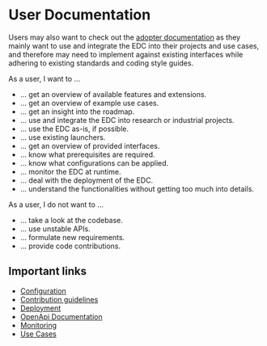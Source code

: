 # User Documentation

Users may also want to check out the [adopter documentation](../adopter/README.md)
as they mainly want to use and integrate the EDC into their projects and use cases, and therefore may need to 
implement against existing interfaces while adhering to existing standards and coding style guides.

As a user, I want to ...
- ... get an overview of available features and extensions.
- ... get an overview of example use cases.
- ... get an insight into the roadmap.
- ... use and integrate the EDC into research or industrial projects.
- ... use the EDC as-is, if possible.
- ... use existing launchers.
- ... get an overview of provided interfaces.
- ... know what prerequisites are required.
- ... know what configurations can be applied.
- ... monitor the EDC at runtime.
- ... deal with the deployment of the EDC.
- ... understand the functionalities without getting too much into details.

As a user, I do not want to ...
- ... take a look at the codebase.
- ... use unstable APIs.
- ... formulate new requirements.
- ... provide code contributions.

## Important links

- [Configuration](configuration.md)
- [Contribution guidelines](../_helper/contributing.md)
- [Deployment](deployment.md)
- [OpenApi Documentation](_helper/openapi.md)
- [Monitoring](monitoring.md)
- [Use Cases](use-cases.md)
